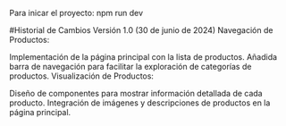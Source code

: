 Para inicar el proyecto: npm run dev

#Historial de Cambios
Versión 1.0 (30 de junio de 2024)
Navegación de Productos:

Implementación de la página principal con la lista de productos.
Añadida barra de navegación para facilitar la exploración de categorías de productos.
Visualización de Productos:

Diseño de componentes para mostrar información detallada de cada producto.
Integración de imágenes y descripciones de productos en la página principal.

